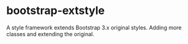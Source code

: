 # bootstrap-extstyle
A style framework extends Bootstrap 3.x original styles. Adding more classes and extending the original. 
